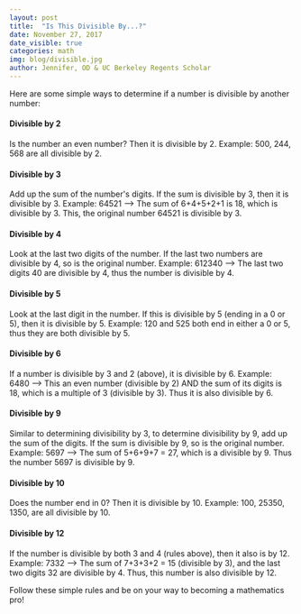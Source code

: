 ```yaml
---
layout: post
title:  "Is This Divisible By...?"
date: November 27, 2017
date_visible: true
categories: math
img: blog/divisible.jpg
author: Jennifer, OD & UC Berkeley Regents Scholar
---
```


Here are some simple ways to determine if a number is divisible by another number:

<!--more-->

#### Divisible by 2
Is the number an even number? Then it is divisible by 2.
Example: 500, 244, 568 are all divisible by 2.

#### Divisible by 3
Add up the sum of the number's digits. If the sum is divisible by 3, then it is divisible by 3.
Example: 64521 --> The sum of 6+4+5+2+1 is 18, which is divisible by 3. This, the original number 64521 is divisible by 3.

#### Divisible by 4
Look at the last two digits of the number. If the last two numbers are divisible by 4, so is the original number.
Example: 612340 --> The last two digits 40 are divisible by 4, thus the number is divisible by 4.

#### Divisible by 5
Look at the last digit in the number. If this is divisible by 5 (ending in a 0 or 5), then it is divisible by 5.
Example: 120 and 525 both end in either a 0 or 5, thus they are both divisible by 5.

#### Divisible by 6
If a number is divisible by 3 and 2 (above), it is divisible by 6.
Example: 6480 --> This an even number (divisible by 2)  AND the sum of its digits is 18, which is a multiple of 3 (divisible by 3). Thus it is also divisible by 6.

#### Divisible by 9
Similar to determining divisibility by 3, to determine divisibility by 9, add up the sum of the digits. If the sum is divisible by 9, so is the original number.
Example: 5697 --> The sum of 5+6+9+7 = 27, which is a divisible by 9. Thus the number 5697 is divisible by 9.

#### Divisible by 10
Does the number end in 0? Then it is divisible by 10.
Example: 100, 25350, 1350, are all divisible by 10.

#### Divisible by 12
If the number is divisible by both 3 and 4 (rules above), then it also is by 12.
Example: 7332 --> The sum of 7+3+3+2 = 15 (divisible by 3), and the last two digits 32 are divisible by 4. Thus, this number is also divisible by 12.

Follow these simple rules and be on your way to becoming a mathematics pro!
